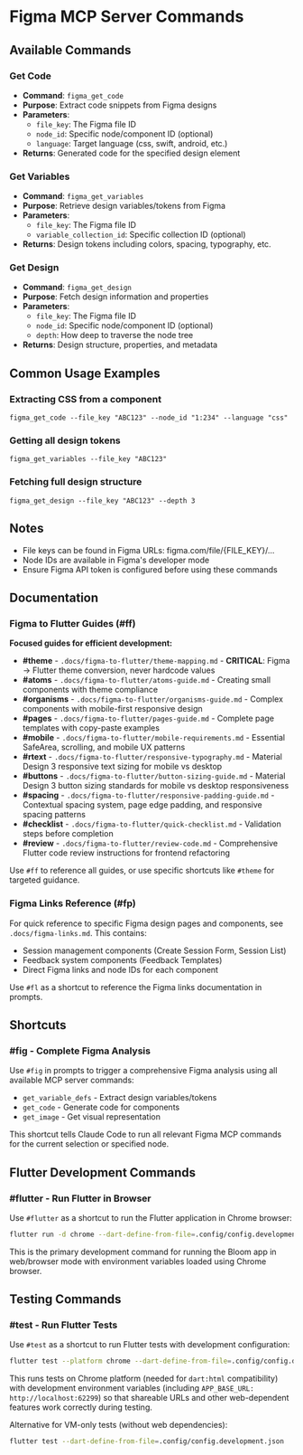 # Figma MCP Server Commands

## Available Commands

### Get Code
- **Command**: `figma_get_code`
- **Purpose**: Extract code snippets from Figma designs
- **Parameters**:
  - `file_key`: The Figma file ID
  - `node_id`: Specific node/component ID (optional)
  - `language`: Target language (css, swift, android, etc.)
- **Returns**: Generated code for the specified design element

### Get Variables
- **Command**: `figma_get_variables`
- **Purpose**: Retrieve design variables/tokens from Figma
- **Parameters**:
  - `file_key`: The Figma file ID
  - `variable_collection_id`: Specific collection ID (optional)
- **Returns**: Design tokens including colors, spacing, typography, etc.

### Get Design
- **Command**: `figma_get_design`
- **Purpose**: Fetch design information and properties
- **Parameters**:
  - `file_key`: The Figma file ID
  - `node_id`: Specific node/component ID (optional)
  - `depth`: How deep to traverse the node tree
- **Returns**: Design structure, properties, and metadata

## Common Usage Examples

### Extracting CSS from a component
```
figma_get_code --file_key "ABC123" --node_id "1:234" --language "css"
```

### Getting all design tokens
```
figma_get_variables --file_key "ABC123"
```

### Fetching full design structure
```
figma_get_design --file_key "ABC123" --depth 3
```

## Notes
- File keys can be found in Figma URLs: figma.com/file/{FILE_KEY}/...
- Node IDs are available in Figma's developer mode
- Ensure Figma API token is configured before using these commands

## Documentation

### Figma to Flutter Guides (#ff)

**Focused guides for efficient development:**

- **#theme** - `.docs/figma-to-flutter/theme-mapping.md` - **CRITICAL**: Figma → Flutter theme conversion, never hardcode values
- **#atoms** - `.docs/figma-to-flutter/atoms-guide.md` - Creating small components with theme compliance
- **#organisms** - `.docs/figma-to-flutter/organisms-guide.md` - Complex components with mobile-first responsive design
- **#pages** - `.docs/figma-to-flutter/pages-guide.md` - Complete page templates with copy-paste examples
- **#mobile** - `.docs/figma-to-flutter/mobile-requirements.md` - Essential SafeArea, scrolling, and mobile UX patterns
- **#rtext** - `.docs/figma-to-flutter/responsive-typography.md` - Material Design 3 responsive text sizing for mobile vs desktop
- **#buttons** - `.docs/figma-to-flutter/button-sizing-guide.md` - Material Design 3 button sizing standards for mobile vs desktop responsiveness
- **#spacing** - `.docs/figma-to-flutter/responsive-padding-guide.md` - Contextual spacing system, page edge padding, and responsive spacing patterns
- **#checklist** - `.docs/figma-to-flutter/quick-checklist.md` - Validation steps before completion
- **#review** - `.docs/figma-to-flutter/review-code.md` - Comprehensive Flutter code review instructions for frontend refactoring

Use `#ff` to reference all guides, or use specific shortcuts like `#theme` for targeted guidance.

### Figma Links Reference (#fp)
For quick reference to specific Figma design pages and components, see `.docs/figma-links.md`. This contains:
- Session management components (Create Session Form, Session List)
- Feedback system components (Feedback Templates)
- Direct Figma links and node IDs for each component

Use `#fl` as a shortcut to reference the Figma links documentation in prompts.

## Shortcuts

### #fig - Complete Figma Analysis
Use `#fig` in prompts to trigger a comprehensive Figma analysis using all available MCP server commands:
- `get_variable_defs` - Extract design variables/tokens
- `get_code` - Generate code for components  
- `get_image` - Get visual representation

This shortcut tells Claude Code to run all relevant Figma MCP commands for the current selection or specified node.

## Flutter Development Commands

### #flutter - Run Flutter in Browser
Use `#flutter` as a shortcut to run the Flutter application in Chrome browser:
```bash
flutter run -d chrome --dart-define-from-file=.config/config.development.json
```

This is the primary development command for running the Bloom app in web/browser mode with environment variables loaded using Chrome browser.

## Testing Commands

### #test - Run Flutter Tests
Use `#test` as a shortcut to run Flutter tests with development configuration:
```bash
flutter test --platform chrome --dart-define-from-file=.config/config.development.json
```

This runs tests on Chrome platform (needed for `dart:html` compatibility) with development environment variables (including `APP_BASE_URL: http://localhost:62299`) so that shareable URLs and other web-dependent features work correctly during testing.

Alternative for VM-only tests (without web dependencies):
```bash
flutter test --dart-define-from-file=.config/config.development.json
```